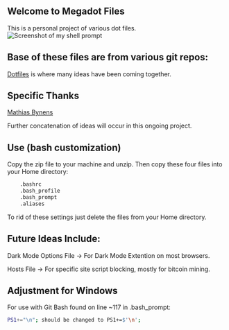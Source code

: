 ## Welcome to Megadot Files
This is a personal project of various dot files.
![Screenshot of my shell prompt](https://github.com/Quamor/megadot/blob/master/bashstyle.png?raw=true)


## Base of these files are from various git repos:

[Dotfiles](https://dotfiles.github.io/)  is where many ideas have been coming together.

## Specific Thanks
[Mathias Bynens](https://github.com/mathiasbynens/dotfiles)

Further concatenation of ideas will occur in this ongoing project.

## Use (bash customization)
Copy the zip file to your machine and unzip.  Then copy these four files into your Home directory:
```bash
	.bashrc
	.bash_profile
	.bash_prompt
	.aliases
```
To rid of these settings just delete the files from your Home directory.

## Future Ideas Include:

Dark Mode Options File -> For Dark Mode Extention on most browsers.

Hosts File -> For specific site script blocking, mostly for bitcoin mining.

## Adjustment for Windows
For use with Git Bash found on line ~117 in .bash_prompt:

```bash
PS1+="\n"; should be changed to PS1+=$'\n';
```
